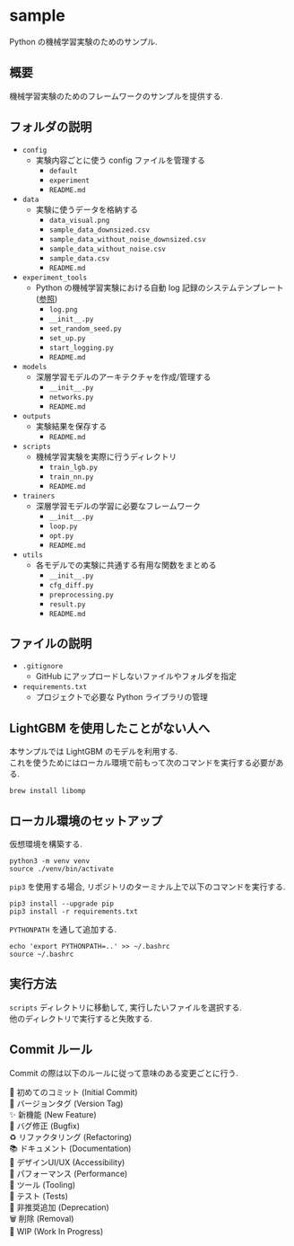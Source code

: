 # sample
Python の機械学習実験のためのサンプル.

## 概要
機械学習実験のためのフレームワークのサンプルを提供する.

## フォルダの説明
- `config`
    - 実験内容ごとに使う config ファイルを管理する
        - `default`
        - `experiment`
        - `README.md`
- `data`
    - 実験に使うデータを格納する
        - `data_visual.png`
        - `sample_data_downsized.csv`
        - `sample_data_without_noise_downsized.csv`
        - `sample_data_without_noise.csv`
        - `sample_data.csv`
        - `README.md`
- `experiment_tools`
    - Python の機械学習実験における自動 log 記録のシステムテンプレート([参照](https://github.com/akita-pooh/experiment_tools))
        - `log.png`
        - `__init__.py`
        - `set_random_seed.py`
        - `set_up.py`
        - `start_logging.py`
        - `README.md`
- `models`
    - 深層学習モデルのアーキテクチャを作成/管理する
        - `__init__.py`
        - `networks.py`
        - `README.md`
- `outputs`
    - 実験結果を保存する
        - `README.md`
- `scripts`
    - 機械学習実験を実際に行うディレクトリ
        - `train_lgb.py`
        - `train_nn.py`
        - `README.md`
- `trainers`
    - 深層学習モデルの学習に必要なフレームワーク
        - `__init__.py`
        - `loop.py`
        - `opt.py`
        - `README.md`
- `utils`
    - 各モデルでの実験に共通する有用な関数をまとめる
        - `__init__.py`
        - `cfg_diff.py`
        - `preprocessing.py`
        - `result.py`
        - `README.md`

## ファイルの説明
- `.gitignore`
    - GitHub にアップロードしないファイルやフォルダを指定
- `requirements.txt`
    - プロジェクトで必要な Python ライブラリの管理

## LightGBM を使用したことがない人へ
本サンプルでは LightGBM のモデルを利用する.  
これを使うためにはローカル環境で前もって次のコマンドを実行する必要がある.

```
brew install libomp
```

## ローカル環境のセットアップ
仮想環境を構築する.  

```
python3 -m venv venv
source ./venv/bin/activate
```

`pip3` を使用する場合, リポジトリのターミナル上で以下のコマンドを実行する.  

```
pip3 install --upgrade pip
pip3 install -r requirements.txt
```

`PYTHONPATH` を通して追加する.  

```
echo 'export PYTHONPATH=..' >> ~/.bashrc
source ~/.bashrc
```

## 実行方法
`scripts` ディレクトリに移動して, 実行したいファイルを選択する.  
他のディレクトリで実行すると失敗する.

## Commit ルール
Commit の際は以下のルールに従って意味のある変更ごとに行う.  

🎉 初めてのコミット (Initial Commit)  
🔖 バージョンタグ (Version Tag)  
✨ 新機能 (New Feature)  
🐛 バグ修正 (Bugfix)  
♻️ リファクタリング (Refactoring)  
📚 ドキュメント (Documentation)  
🎨 デザインUI/UX (Accessibility)  
🐎 パフォーマンス (Performance)  
🔧 ツール (Tooling)  
🚨 テスト (Tests)  
💩 非推奨追加 (Deprecation)  
🗑️ 削除 (Removal)  
🚧 WIP (Work In Progress)  